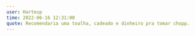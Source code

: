 ```yaml
---
user: Harteup
time: 2022-06-16 12:31:00
quote: Recomendaria uma toalha, cadeado e dinheiro pra tomar chopp.
---
```

